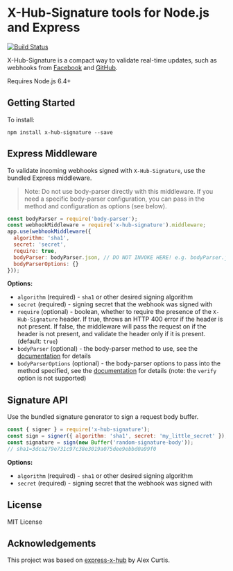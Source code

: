 # X-Hub-Signature tools for Node.js and Express

[![Build Status](https://travis-ci.org/compwright/x-hub-signature.svg?branch=master)](https://travis-ci.org/compwright/x-hub-signature)

X-Hub-Signature is a compact way to validate real-time updates, such as webhooks from [Facebook](https://developers.facebook.com/docs/graph-api/webhooks/) and [GitHub](https://developer.github.com/webhooks/securing/).

Requires Node.js 6.4+

## Getting Started

To install:

```shell
npm install x-hub-signature --save
```

## Express Middleware

To validate incoming webhooks signed with `X-Hub-Signature`, use the bundled Express middleware.

> Note: Do not use body-parser directly with this middleware. If you need a specific body-parser configuration, you can pass in the method and configuration as options (see below).

```javascript
const bodyParser = require('body-parser');
const webhookMiddleware = require('x-hub-signature').middleware;
app.use(webhookMiddleware({
  algorithm: 'sha1',
  secret: 'secret',
  require: true,
  bodyParser: bodyParser.json, // DO NOT INVOKE HERE! e.g. bodyParser.json()
  bodyParserOptions: {}
}));
```

**Options:**

* `algorithm` (required) - `sha1` or other desired signing algorithm
* `secret` (required) - signing secret that the webhook was signed with
* `require` (optional) - boolean, whether to require the presence of the `X-Hub-Signature` header. If true, throws an HTTP 400 error if the header is not present. If false, the middleware will pass the request on if the header is not present, and validate the header only if it is present. (default: `true`)
* `bodyParser` (optional) - the body-parser method to use, see the [documentation](https://www.npmjs.com/package/body-parser) for details
* `bodyParserOptions` (optional) - the body-parser options to pass into the method specified, see the [documentation](https://www.npmjs.com/package/body-parser) for details (note: the `verify` option is not supported)

## Signature API

Use the bundled signature generator to sign a request body buffer.

```javascript
const { signer } = require('x-hub-signature');
const sign = signer({ algorithm: 'sha1', secret: 'my_little_secret' });
const signature = sign(new Buffer('random-signature-body'));
// sha1=3dca279e731c97c38e3019a075dee9ebbd0a99f0
```

**Options:**

* `algorithm` (required) - `sha1` or other desired signing algorithm
* `secret` (required) - signing secret that the webhook was signed with

## License

MIT License

## Acknowledgements

This project was based on [express-x-hub](https://github.com/alexcurtis/express-x-hub) by Alex Curtis.
